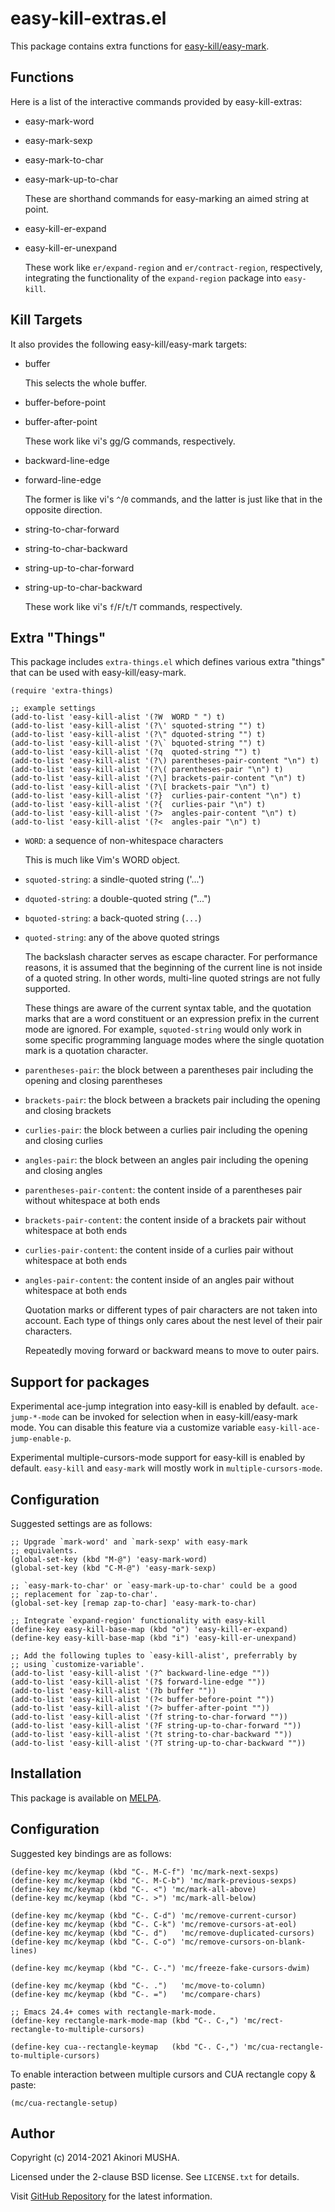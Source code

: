 # easy-kill-extras.el

This package contains extra functions for
[easy-kill/easy-mark](https://github.com/leoliu/easy-kill).

## Functions

Here is a list of the interactive commands provided by easy-kill-extras:

* easy-mark-word
* easy-mark-sexp
* easy-mark-to-char
* easy-mark-up-to-char

  These are shorthand commands for easy-marking an aimed string at
  point.

* easy-kill-er-expand
* easy-kill-er-unexpand

  These work like `er/expand-region` and `er/contract-region`,
  respectively, integrating the functionality of the `expand-region`
  package into `easy-kill`.

## Kill Targets

It also provides the following easy-kill/easy-mark targets:

* buffer

  This selects the whole buffer.

* buffer-before-point
* buffer-after-point

  These work like vi's gg/G commands, respectively.

* backward-line-edge
* forward-line-edge

  The former is like vi's `^`/`0` commands, and the latter is just
  like that in the opposite direction.

* string-to-char-forward
* string-to-char-backward
* string-up-to-char-forward
* string-up-to-char-backward

  These work like vi's `f`/`F`/`t`/`T` commands, respectively.

## Extra "Things"

This package includes `extra-things.el` which defines various extra "things" that can be used with easy-kill/easy-mark.

``` elisp
(require 'extra-things)

;; example settings
(add-to-list 'easy-kill-alist '(?W  WORD " ") t)
(add-to-list 'easy-kill-alist '(?\' squoted-string "") t)
(add-to-list 'easy-kill-alist '(?\" dquoted-string "") t)
(add-to-list 'easy-kill-alist '(?\` bquoted-string "") t)
(add-to-list 'easy-kill-alist '(?q  quoted-string "") t)
(add-to-list 'easy-kill-alist '(?\) parentheses-pair-content "\n") t)
(add-to-list 'easy-kill-alist '(?\( parentheses-pair "\n") t)
(add-to-list 'easy-kill-alist '(?\] brackets-pair-content "\n") t)
(add-to-list 'easy-kill-alist '(?\[ brackets-pair "\n") t)
(add-to-list 'easy-kill-alist '(?}  curlies-pair-content "\n") t)
(add-to-list 'easy-kill-alist '(?{  curlies-pair "\n") t)
(add-to-list 'easy-kill-alist '(?>  angles-pair-content "\n") t)
(add-to-list 'easy-kill-alist '(?<  angles-pair "\n") t)
```

* `WORD`: a sequence of non-whitespace characters

  This is much like Vim's WORD object.

* `squoted-string`: a sindle-quoted string ('...')
* `dquoted-string`: a double-quoted string ("...")
* `bquoted-string`: a back-quoted string (`...`)
* `quoted-string`: any of the above quoted strings

  The backslash character serves as escape character.  For performance
  reasons, it is assumed that the beginning of the current line is not
  inside of a quoted string.  In other words, multi-line quoted
  strings are not fully supported.

  These things are aware of the current syntax table, and the
  quotation marks that are a word constituent or an expression prefix
  in the current mode are ignored.  For example, `squoted-string`
  would only work in some specific programming language modes where
  the single quotation mark is a quotation character.

* `parentheses-pair`: the block between a parentheses pair including the opening and closing parentheses
* `brackets-pair`: the block between a brackets pair including the opening and closing brackets
* `curlies-pair`: the block between a curlies pair including the opening and closing curlies
* `angles-pair`: the block between an angles pair including the opening and closing angles
* `parentheses-pair-content`: the content inside of a parentheses pair without whitespace at both ends
* `brackets-pair-content`: the content inside of a brackets pair without whitespace at both ends
* `curlies-pair-content`: the content inside of a curlies pair without whitespace at both ends
* `angles-pair-content`: the content inside of an angles pair without whitespace at both ends

  Quotation marks or different types of pair characters are not
  taken into account.  Each type of things only cares about the
  nest level of their pair characters.

  Repeatedly moving forward or backward means to move to outer pairs.

## Support for packages

Experimental ace-jump integration into easy-kill is enabled by
default.  `ace-jump-*-mode` can be invoked for selection when in
easy-kill/easy-mark mode.  You can disable this feature via a
customize variable `easy-kill-ace-jump-enable-p`.

Experimental multiple-cursors-mode support for easy-kill is enabled by
default.  `easy-kill` and `easy-mark` will mostly work in
`multiple-cursors-mode`.

## Configuration

Suggested settings are as follows:

``` elisp
;; Upgrade `mark-word' and `mark-sexp' with easy-mark
;; equivalents.
(global-set-key (kbd "M-@") 'easy-mark-word)
(global-set-key (kbd "C-M-@") 'easy-mark-sexp)

;; `easy-mark-to-char' or `easy-mark-up-to-char' could be a good
;; replacement for `zap-to-char'.
(global-set-key [remap zap-to-char] 'easy-mark-to-char)

;; Integrate `expand-region' functionality with easy-kill
(define-key easy-kill-base-map (kbd "o") 'easy-kill-er-expand)
(define-key easy-kill-base-map (kbd "i") 'easy-kill-er-unexpand)

;; Add the following tuples to `easy-kill-alist', preferrably by
;; using `customize-variable'.
(add-to-list 'easy-kill-alist '(?^ backward-line-edge ""))
(add-to-list 'easy-kill-alist '(?$ forward-line-edge ""))
(add-to-list 'easy-kill-alist '(?b buffer ""))
(add-to-list 'easy-kill-alist '(?< buffer-before-point ""))
(add-to-list 'easy-kill-alist '(?> buffer-after-point ""))
(add-to-list 'easy-kill-alist '(?f string-to-char-forward ""))
(add-to-list 'easy-kill-alist '(?F string-up-to-char-forward ""))
(add-to-list 'easy-kill-alist '(?t string-to-char-backward ""))
(add-to-list 'easy-kill-alist '(?T string-up-to-char-backward ""))
```

## Installation

This package is available on [MELPA](http://melpa.org/).

## Configuration

Suggested key bindings are as follows:

```elisp
(define-key mc/keymap (kbd "C-. M-C-f") 'mc/mark-next-sexps)
(define-key mc/keymap (kbd "C-. M-C-b") 'mc/mark-previous-sexps)
(define-key mc/keymap (kbd "C-. <") 'mc/mark-all-above)
(define-key mc/keymap (kbd "C-. >") 'mc/mark-all-below)

(define-key mc/keymap (kbd "C-. C-d") 'mc/remove-current-cursor)
(define-key mc/keymap (kbd "C-. C-k") 'mc/remove-cursors-at-eol)
(define-key mc/keymap (kbd "C-. d")   'mc/remove-duplicated-cursors)
(define-key mc/keymap (kbd "C-. C-o") 'mc/remove-cursors-on-blank-lines)

(define-key mc/keymap (kbd "C-. C-.") 'mc/freeze-fake-cursors-dwim)

(define-key mc/keymap (kbd "C-. .")   'mc/move-to-column)
(define-key mc/keymap (kbd "C-. =")   'mc/compare-chars)

;; Emacs 24.4+ comes with rectangle-mark-mode.
(define-key rectangle-mark-mode-map (kbd "C-. C-,") 'mc/rect-rectangle-to-multiple-cursors)

(define-key cua--rectangle-keymap   (kbd "C-. C-,") 'mc/cua-rectangle-to-multiple-cursors)
```

To enable interaction between multiple cursors and CUA rectangle copy
& paste:

```elisp
(mc/cua-rectangle-setup)
```

## Author

Copyright (c) 2014-2021 Akinori MUSHA.

Licensed under the 2-clause BSD license.  See `LICENSE.txt` for
details.

Visit [GitHub Repository](https://github.com/knu/easy-kill-extras.el) for the
latest information.
